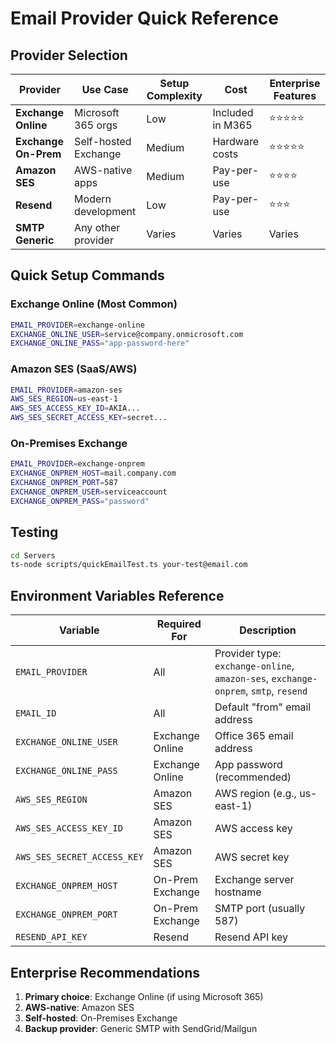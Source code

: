 # Email Provider Quick Reference

## Provider Selection

| Provider | Use Case | Setup Complexity | Cost | Enterprise Features |
|----------|----------|------------------|------|-------------------|
| **Exchange Online** | Microsoft 365 orgs | Low | Included in M365 | ⭐⭐⭐⭐⭐ |
| **Exchange On-Prem** | Self-hosted Exchange | Medium | Hardware costs | ⭐⭐⭐⭐⭐ |
| **Amazon SES** | AWS-native apps | Medium | Pay-per-use | ⭐⭐⭐⭐ |
| **Resend** | Modern development | Low | Pay-per-use | ⭐⭐⭐ |
| **SMTP Generic** | Any other provider | Varies | Varies | Varies |

## Quick Setup Commands

### Exchange Online (Most Common)
```bash
EMAIL_PROVIDER=exchange-online
EXCHANGE_ONLINE_USER=service@company.onmicrosoft.com
EXCHANGE_ONLINE_PASS="app-password-here"
```

### Amazon SES (SaaS/AWS)
```bash
EMAIL_PROVIDER=amazon-ses
AWS_SES_REGION=us-east-1
AWS_SES_ACCESS_KEY_ID=AKIA...
AWS_SES_SECRET_ACCESS_KEY=secret...
```

### On-Premises Exchange
```bash
EMAIL_PROVIDER=exchange-onprem
EXCHANGE_ONPREM_HOST=mail.company.com
EXCHANGE_ONPREM_PORT=587
EXCHANGE_ONPREM_USER=serviceaccount
EXCHANGE_ONPREM_PASS="password"
```

## Testing

```bash
cd Servers
ts-node scripts/quickEmailTest.ts your-test@email.com
```

## Environment Variables Reference

| Variable | Required For | Description |
|----------|--------------|-------------|
| `EMAIL_PROVIDER` | All | Provider type: `exchange-online`, `amazon-ses`, `exchange-onprem`, `smtp`, `resend` |
| `EMAIL_ID` | All | Default "from" email address |
| `EXCHANGE_ONLINE_USER` | Exchange Online | Office 365 email address |
| `EXCHANGE_ONLINE_PASS` | Exchange Online | App password (recommended) |
| `AWS_SES_REGION` | Amazon SES | AWS region (e.g., us-east-1) |
| `AWS_SES_ACCESS_KEY_ID` | Amazon SES | AWS access key |
| `AWS_SES_SECRET_ACCESS_KEY` | Amazon SES | AWS secret key |
| `EXCHANGE_ONPREM_HOST` | On-Prem Exchange | Exchange server hostname |
| `EXCHANGE_ONPREM_PORT` | On-Prem Exchange | SMTP port (usually 587) |
| `RESEND_API_KEY` | Resend | Resend API key |

## Enterprise Recommendations

1. **Primary choice**: Exchange Online (if using Microsoft 365)
2. **AWS-native**: Amazon SES
3. **Self-hosted**: On-Premises Exchange
4. **Backup provider**: Generic SMTP with SendGrid/Mailgun